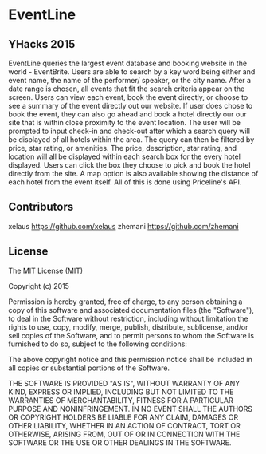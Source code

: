 # EventLine
## YHacks 2015

EventLine queries the largest event database and booking website in the world - EventBrite. Users are able to search by a key word being either and event name, the name of the performer/ speaker, or the city name. After a date range is chosen, all events that fit the search criteria appear on the screen. Users can view each event, book the event directly, or choose to see a summary of the event directly out our website. If user does chose to book the event, they can also go ahead and book a hotel directly our our site that is within close proximity to the event location. The user will be prompted to input check-in and check-out after which a search query will be displayed of all hotels within the area. The query can then be filtered by price, star rating, or amenities. The price, description, star rating, and location will all be displayed within each search box for the every hotel displayed. Users can click the box they choose to pick and book the hotel directly from the site. A map option is also available showing the distance of each hotel from the event itself. All of this is done using Priceline's API.

## Contributors

xelaus https://github.com/xelaus
zhemani https://github.com/zhemani

## License
The MIT License (MIT)

Copyright (c) 2015

Permission is hereby granted, free of charge, to any person obtaining a copy
of this software and associated documentation files (the "Software"), to deal
in the Software without restriction, including without limitation the rights
to use, copy, modify, merge, publish, distribute, sublicense, and/or sell
copies of the Software, and to permit persons to whom the Software is
furnished to do so, subject to the following conditions:

The above copyright notice and this permission notice shall be included in all
copies or substantial portions of the Software.

THE SOFTWARE IS PROVIDED "AS IS", WITHOUT WARRANTY OF ANY KIND, EXPRESS OR
IMPLIED, INCLUDING BUT NOT LIMITED TO THE WARRANTIES OF MERCHANTABILITY,
FITNESS FOR A PARTICULAR PURPOSE AND NONINFRINGEMENT. IN NO EVENT SHALL THE
AUTHORS OR COPYRIGHT HOLDERS BE LIABLE FOR ANY CLAIM, DAMAGES OR OTHER
LIABILITY, WHETHER IN AN ACTION OF CONTRACT, TORT OR OTHERWISE, ARISING FROM,
OUT OF OR IN CONNECTION WITH THE SOFTWARE OR THE USE OR OTHER DEALINGS IN THE
SOFTWARE.
